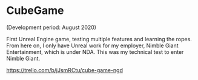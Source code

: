 # CubeGame
(Development period: August 2020)

First Unreal Engine game, testing multiple features and learning the ropes. From here on, I only have Unreal work for my employer, Nimble Giant Entertainment, which is under NDA.
This was my technical test to enter Nimble Giant.

https://trello.com/b/jJsmRCtu/cube-game-ngd

